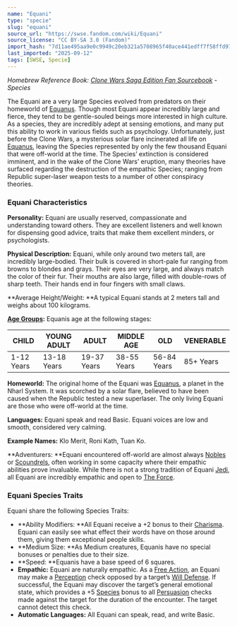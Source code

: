 ```yaml
---
name: "Equani"
type: "specie"
slug: "equani"
source_url: "https://swse.fandom.com/wiki/Equani"
source_license: "CC BY-SA 3.0 (Fandom)"
import_hash: "7d11ae495aa9e0c9949c20eb321a5708965f40ace441edff7f58ffd977eebc79"
last_imported: "2025-09-12"
tags: [SWSE, Specie]
---
```

*Homebrew Reference Book: [Clone Wars Saga Edition Fan Sourcebook](https://swse.fandom.com/wiki/Clone_Wars_Saga_Edition_Fan_Sourcebook) - Species*

The Equani are a very large Species evolved from predators on their homeworld of [Equanus](https://swse.fandom.com/wiki/Equanus). Though most Equani appear incredibly large and fierce, they tend to be gentle-souled beings more interested in high culture. As a species, they are incredibly adept at sensing emotions, and many put this ability to work in various fields such as psychology. Unfortunately, just before the Clone Wars, a mysterious solar flare incinerated all life on [Equanus](https://swse.fandom.com/wiki/Equanus), leaving the Species represented by only the few thousand Equani that were off-world at the time. The Species’ extinction is considered imminent, and in the wake of the Clone Wars’ eruption, many theories have surfaced regarding the destruction of the empathic Species; ranging from Republic super-laser weapon tests to a number of other conspiracy theories.

### Equani Characteristics

**Personality:** Equani are usually reserved, compassionate and understanding toward others. They are excellent listeners and well known for dispensing good advice, traits that make them excellent minders, or psychologists. 

**Physical Description:** Equani, while only around two meters tall, are incredibly large-bodied. Their bulk is covered in short-pale fur ranging from browns to blondes and grays. Their eyes are very large, and always match the color of their fur. Their mouths are also large, filled with double-rows of sharp teeth. Their hands end in four fingers with small claws. 

**Average Height/Weight: **A typical Equani stands at 2 meters tall and weighs about 100 kilograms. 

**[Age Groups](https://swse.fandom.com/wiki/Age_Groups):** Equanis age at the following stages:

| CHILD | YOUNG ADULT | ADULT | MIDDLE AGE | OLD | VENERABLE |
| --- | --- | --- | --- | --- | --- |
| 1-12 Years | 13-18 Years | 19-37 Years | 38-55 Years | 56-84 Years | 85+ Years |

**Homeworld:** The original home of the Equani was [Equanus](https://swse.fandom.com/wiki/Equanus), a planet in the Nharl System. It was scorched by a solar flare, believed to have been caused when the Republic tested a new superlaser. The only living Equani are those who were off-world at the time.

**Languages:** Equani speak and read Basic. Equani voices are low and smooth, considered very calming.

**Example Names:** Klo Merit, Roni Kath, Tuan Ko.

**Adventurers: **Equani encountered off-world are almost always [Nobles](https://swse.fandom.com/wiki/Nobles) or [Scoundrels](https://swse.fandom.com/wiki/Scoundrels), often working in some capacity where their empathic abilities prove invaluable. While there is not a strong tradition of Equani [Jedi](https://swse.fandom.com/wiki/Jedi), all Equani are incredibly empathic and open to [The Force](https://swse.fandom.com/wiki/The_Force).

### Equani Species Traits
Equani share the following Species Traits:
- **Ability Modifiers: **All Equani receive a +2 bonus to their [Charisma](https://swse.fandom.com/wiki/Charisma). Equani can easily see what effect their words have on those around them, giving them exceptional people skills.
- **Medium Size: **As Medium creatures, Equanis have no special bonuses or penalties due to their size.
- **Speed: **Equanis have a base speed of 6 squares.
- **Empathic:** Equani are naturally empathic. As a [Free Action](https://swse.fandom.com/wiki/Free_Action), an Equani may make a [Perception](https://swse.fandom.com/wiki/Perception) check opposed by a target’s [Will Defense](https://swse.fandom.com/wiki/Will_Defense). If successful, the Equani may discover the target’s general emotional state, which provides a +5 [Species](https://swse.fandom.com/wiki/Species) bonus to all [Persuasion](https://swse.fandom.com/wiki/Persuasion) checks made against the target for the duration of the encounter. The target cannot detect this check.
- **Automatic Languages:** All Equani can speak, read, and write Basic.